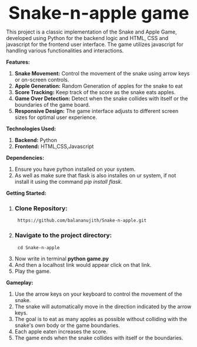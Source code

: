<p align="center">
  <b><font size="20"> Snake-n-apple game</font></b>
</p>
This project is a classic implementation of the Snake and Apple Game, developed using Python for the backend logic and HTML, CSS and javascript for the frontend user interface. The game utilizes javascript for handling various functionalities and interactions.

**Features:**
  1) **Snake Movement:** Control the movement of the snake using arrow keys or on-screen controls.
  2) **Apple Generation:** Random Generation of apples for the snake to eat
  3) **Score Tracking:** Keep track of the score as the snake eats apples.
  4) **Game Over Detection:** Detect when the snake collides with itself or the boundaries of the game board.
  5) **Responsive Design:** The game interface adjusts to different screen sizes for optimal user experience.

**Technologies Used:**
  1) **Backend:** Python
  2) **Frontend:** HTML,CSS,Javascript

**Dependencies:**
  1) Ensure you have python installed on your system.
  2) As well as make sure that flask is also installes on ur system, if not install it using the command *pip install flask*.

**Getting Started:**
  1) ### Clone Repository:
          https://github.com/balananujith/Snake-n-apple.git
  2) ### Navigate to the project directory:
          cd Snake-n-apple
  3) Now write in terminal **python game.py**
  4) And then a localhost link would appear click on that link.
  5) Play the game.

**Gameplay:**
  1) Use the arrow keys on your keyboard to control the movement of the snake.
  2) The snake will automatically move in the direction indicated by the arrow keys.
  3) The goal is to eat as many apples as possible without colliding with the snake's own body or the game boundaries.
  4) Each apple eaten increases the score.
  5) The game ends when the snake collides with itself or the boundaries.


     
